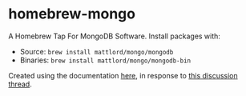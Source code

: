 # homebrew-mongo
A Homebrew Tap For MongoDB Software. Install packages with: 
* Source: `brew install mattlord/mongo/mongodb`
* Binaries: `brew install mattlord/mongo/mongodb-bin`


Created using the documentation [here](https://github.com/Homebrew/brew/blob/master/docs/How-to-Create-and-Maintain-a-Tap.md), in response to [this discussion thread](https://discourse.brew.sh/t/mongodb-sspl-license/4058/3).
